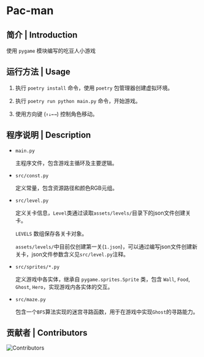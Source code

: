 # Pac-man


## 简介 | Introduction
  使用 `pygame` 模块编写的吃豆人小游戏
  

## 运行方法 | Usage
  1. 执行 `poetry install` 命令，使用 `poetry` 包管理器创建虚拟环境。
   
  2. 执行 `poetry run python main.py` 命令，开始游戏。

  3. 使用方向键 (`↑↓←→`) 控制角色移动。

## 程序说明 | Description

  - `main.py`
    
    主程序文件，包含游戏主循环及主要逻辑。

  - `src/const.py`

    定义常量，包含资源路径和颜色RGB元组。

  - `src/level.py`

    定义关卡信息，`Level`类通过读取`assets/levels/`目录下的json文件创建关卡。
    
    `LEVELS` 数组保存各关卡对象。
    
    `assets/levels/`中目前仅创建第一关(`1.json`)，可以通过编写json文件创建新关卡，json文件参数含义见`src/level.py`注释。

  - `src/sprites/*.py`

    定义游戏中各实体，继承自 `pygame.sprites.Sprite` 类，包含 `Wall`, `Food`, `Ghost`, `Hero`，实现游戏内各实体的交互。

  - `src/maze.py`

    包含一个`BFS`算法实现的迷宫寻路函数，用于在游戏中实现`Ghost`的寻路能力。


## 贡献者 | Contributors

  ![Contributors](https://contrib.rocks/image?repo=wyf7685/Pac-man)

